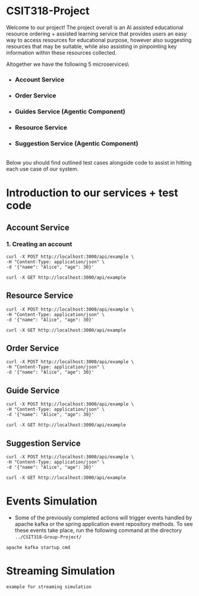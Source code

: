 # CSIT318-Project 

Welcome to our project! The project overall is an AI assisted educational resource ordering + assisted learning
service that provides users an easy way to access resources for educational purpose, however also suggesting resources
that may be suitable, while also assisting in pinpointing key information within these resources collected.

Altogether we have the following 5 microservices\
- ### Account Service
- ### Order Service
- ### Guides Service (Agentic Component)
- ### Resource Service
- ### Suggestion Service (Agentic Component)
\
Below you should find outlined test cases alongside code to assist in hitting each use case of our system.
# Introduction to our services + test code
## Account Service
### 1. Creating an account
```declarative
curl -X POST http://localhost:3000/api/example \
-H "Content-Type: application/json" \
-d '{"name": "Alice", "age": 30}'
```

```declarative
curl -X GET http://localhost:3000/api/example 
```

## Resource Service

```declarative
curl -X POST http://localhost:3000/api/example \
-H "Content-Type: application/json" \
-d '{"name": "Alice", "age": 30}'
```

```declarative
curl -X GET http://localhost:3000/api/example
```

## Order Service

```declarative
curl -X POST http://localhost:3000/api/example \
-H "Content-Type: application/json" \
-d '{"name": "Alice", "age": 30}'
```

## Guide Service

```declarative
curl -X POST http://localhost:3000/api/example \
-H "Content-Type: application/json" \
-d '{"name": "Alice", "age": 30}'
```

```declarative
curl -X GET http://localhost:3000/api/example
```

## Suggestion Service

```declarative
curl -X POST http://localhost:3000/api/example \
-H "Content-Type: application/json" \
-d '{"name": "Alice", "age": 30}'
```

```declarative
curl -X GET http://localhost:3000/api/example
```

# Events Simulation
- Some of the previously completed actions will trigger events handled by apache kafka or the spring application event repository methods. To see these events take place, run the following command at the directory ``../CSIT318-Group-Project/``
```declarative
apache kafka startup cmd
```

# Streaming Simulation
```declarative
example for streaming simulation
```